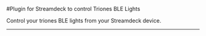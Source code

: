 #Plugin for Streamdeck to control Triones BLE Lights 

Control your triones BLE lights from your Streamdeck device.

---